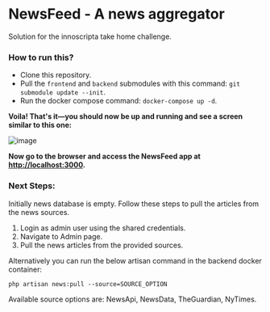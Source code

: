 # NewsFeed - A news aggregator

Solution for the innoscripta take home challenge.

### How to run this?

- Clone this repository.
- Pull the `frontend` and `backend` submodules with this command: `git submodule update --init`.
- Run the docker compose command: `docker-compose up -d`.

**Voila! That's it—you should now be up and running and see a screen similar to this one:**

![image](https://github.com/user-attachments/assets/ef1a8977-1247-4db1-bb34-bdc53e7b1563)



**Now go to the browser and access the NewsFeed app at [http://localhost:3000](http://localhost:3000).**

### Next Steps:

Initially news database is empty. Follow these steps to pull the articles from the news sources.

1. Login as admin user using the shared credentials.
2. Navigate to Admin page.
3. Pull the news articles from the provided sources.

Alternatively you can run the below artisan command in the backend docker container:

`php artisan news:pull --source=SOURCE_OPTION`

Available source options are: NewsApi, NewsData, TheGuardian, NyTimes.
